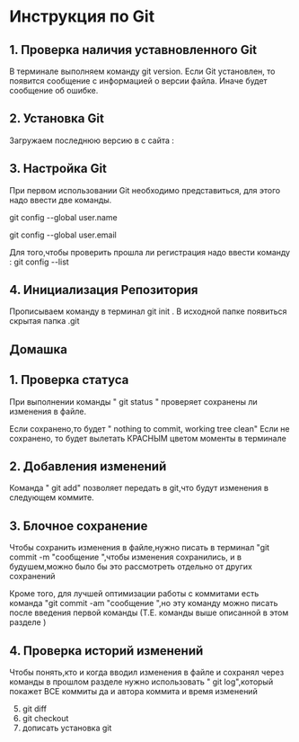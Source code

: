 # Инструкция по Git
## 1. Проверка наличия уставновленного  Git

В терминале выполняем команду git version.
Если Git установлен, то появится сообщение  с информацией о версии файла.
Иначе будет сообщение об ошибке.


##  2. Установка Git

Загружаем последнюю версию в с сайта : 

## 3. Настройка  Git

При первом использовании Git необходимо представиться, для этого надо ввести  две команды.

git config --global user.name 

git config --global user.email

Для того,чтобы проверить прошла ли регистрация надо ввести команду : git config --list

## 4.  Инициализация  Репозитория 

 Прописываем команду в терминал  git init .
 В исходной папке появиться скрытая папка .git


## Домашка

## 1. Проверка статуса 

При выполнении команды " git status " проверяет  сохранены ли изменения в файле.

Если сохранено,то будет " nothing to commit, working tree clean"
Если не сохранено, то будет вылетать КРАСНЫМ цветом моменты в терминале

## 2.  Добавления изменений 

Команда " git add" позволяет  передать в git,что будут изменения в следующем коммите.


## 3. Блочное сохранение

Чтобы сохранить изменения в файле,нужно писать в терминал "git commit -m "сообщение ",чтобы изменения сохранились, и в будушем,можно было бы это рассмотреть отдельно от других сохранений 

Кроме того, для лучшей оптимизации работы с коммитами есть команда "git commit -am "сообщение ",но эту команду можно писать после введения первой команды (Т.Е. команды выше описанной в этом разделе )

## 4.  Проверка  историй изменений

Чтобы понять,кто и когда вводил изменения в файле и сохранял через команды в прошлом разделе нужно использовать " git log",который покажет ВСЕ коммиты да и автора коммита и время изменений


5. git diff
6. git checkout
7. дописать установка git
